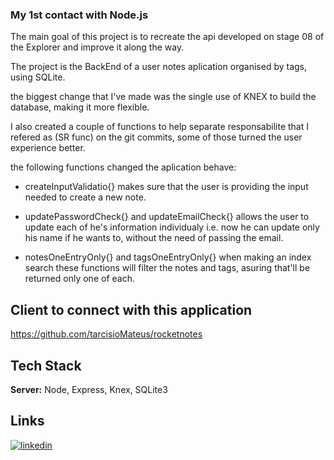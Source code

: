 ### My 1st contact with Node.js

The main goal of this project is to recreate the api developed on stage 08 of the Explorer and improve it along the way.

The project is the BackEnd of a user notes aplication organised by tags, using SQLite.

the biggest change that I've made was the single use of KNEX to build the database, making it more flexible.

I also created a couple of functions to help separate responsabilite that I refered as (SR func) on the git commits, some of those turned the user experience better.

the following functions changed the aplication behave:

- createInputValidatio{}
makes sure that the user is providing the input needed to create a new note.

- updatePasswordCheck{}   and   updateEmailCheck{}
allows the user to update each of he's information individualy i.e. now he can update only his name if he wants to, without the need of passing the email.

- notesOneEntryOnly{}   and   tagsOneEntryOnly{}
when making an index search these functions will filter the notes and tags, asuring that'll be returned only one of each.

## Client to connect with this application
https://github.com/tarcisioMateus/rocketnotes

## Tech Stack
**Server:** Node, Express, Knex, SQLite3

## Links
[![linkedin](https://img.shields.io/badge/linkedin-0A66C2?style=for-the-badge&logo=linkedin&logoColor=white)](https://www.linkedin.com/in/tarcisiomateus)
